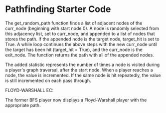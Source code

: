 # Pathfinding Starter Code

The get_random_path function finds a list of adjacent nodes of the curr_node (beginning with start node 0). A node is randomly selected from this adjacency list, set to curr_node, and appended to a list of nodes that stores the path. If the appended node is the target node, target_hit is set to True. A while loop continues the above steps with the new curr_node until the target has been hit (target_hit = True), and the curr_node is the exit_node. The function returns the path with all of the appended nodes.

The added statistic represents the number of times a node is visited during a player's graph traversal, after the start node. When a player reaches a node, the value is incremented. If the same node is hit repeatedly, the value is still incremented on each pass through.

FLOYD-WARSHALL EC:

The former BFS player now displays a Floyd-Warshall player with the appropriate path.
